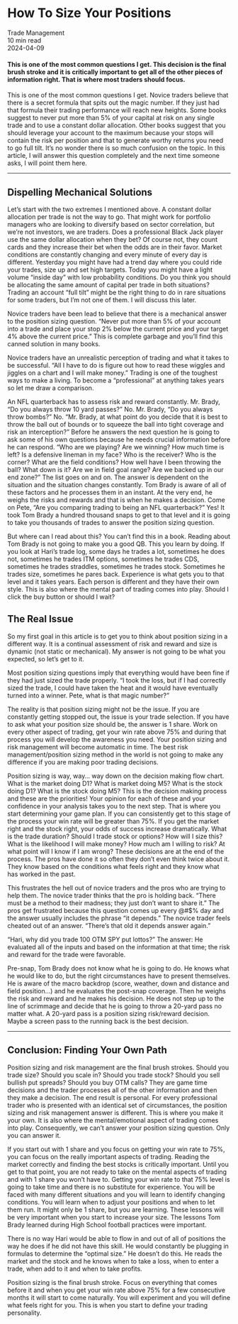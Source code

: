 
<div class="bg-secondary">
<h1 class="py-5 ms-3 ms-md-4 my-0">How To Size Your Positions</h1>
</div>
<div class="d-flex align-items-center flex-wrap text-muted ps-3 ps-md-4 py-3 border-top border-bottom">
<div class="border-end pe-3 me-3">
<span class="badge bg-faded-primary text-primary">
Trade Management </span>
</div>
<div class="fs-sm pe-3 border-end me-3">10 min read</div>
<div class="fs-sm">
2024-04-09 </div>
</div>
<section class="px-3 px-md-4 py-4">
<h4 class="wp-block-heading">This is one of the most common questions I get. This decision is the final brush stroke and it is critically important to get all of the other pieces of information right. That is where most traders should focus.</h4>
<p>This is one of the most common questions I get. Novice traders believe that there is a secret formula that spits out the magic number. If they just had that formula their trading performance will reach new heights. Some books suggest to never put more than 5% of your capital at risk on any single trade and to use a constant dollar allocation. Other books suggest that you should leverage your account to the maximum because your stops will contain the risk per position and that to generate worthy returns you need to go full tilt. It’s no wonder there is so much confusion on the topic. In this article, I will answer this question completely and the next time someone asks, I will point them here.</p>
<hr class="wp-block-separator has-alpha-channel-opacity">
<h2 class="wp-block-heading" id="Dispelling_Mechanical_Solutions">Dispelling Mechanical Solutions</h2>
<p>Let’s start with the two extremes I mentioned above. A constant dollar allocation per trade is not the way to go. That might work for portfolio managers who are looking to diversify based on sector correlation, but we’re not investors, we are traders. Does a professional Black Jack player use the same dollar allocation when they bet? Of course not, they count cards and they increase their bet when the odds are in their favor. Market conditions are constantly changing and every minute of every day is different. Yesterday you might have had a trend day where you could ride your trades, size up and set high targets. Today you might have a light volume “inside day” with low probability conditions. Do you think you should be allocating the same amount of capital per trade in both situations? Trading an account “full tilt” might be the right thing to do in rare situations for some traders, but I’m not one of them. I will discuss this later.</p>
<p>Novice traders have been lead to believe that there is a mechanical answer to the position sizing question. “Never put more than 5% of your account into a trade and place your stop 2% below the current price and your target 4% above the current price.” This is complete garbage and you’ll find this canned solution in many books.</p>
<p>Novice traders have an unrealistic perception of trading and what it takes to be successful. “All I have to do is figure out how to read these wiggles and jiggles on a chart and I will make money.” Trading is one of the toughest ways to make a living. To become a “professional” at anything takes years so let me draw a comparison.</p>
<p>An NFL quarterback has to assess risk and reward constantly. Mr. Brady, “Do you always throw 10 yard passes?” No. Mr. Brady, “Do you always throw bombs?” No. “Mr. Brady, at what point do you decide that it is best to throw the ball out of bounds or to squeeze the ball into tight coverage and risk an interception?” Before he answers the next question he is going to ask some of his own questions because he needs crucial information before he can respond. “Who are we playing? Are we winning? How much time is left? Is a defensive lineman in my face? Who is the receiver? Who is the corner? What are the field conditions? How well have I been throwing the ball? What down is it? Are we in field goal range? Are we backed up in our end zone?” The list goes on and on. The answer is dependent on the situation and the situation changes constantly. Tom Brady is aware of all of these factors and he processes them in an instant. At the very end, he weighs the risks and rewards and that is when he makes a decision. Come on Pete, “Are you comparing trading to being an NFL quarterback?” Yes! It took Tom Brady a hundred thousand snaps to get to that level and it is going to take you thousands of trades to answer the position sizing question.</p>
<p>But where can I read about this? You can’t find this in a book. Reading about Tom Brady is not going to make you a good QB. This you learn by doing. If you look at Hari’s trade log, some days he trades a lot, sometimes he does not, sometimes he trades ITM options, sometimes he trades CDS, sometimes he trades straddles, sometimes he trades stock. Sometimes he trades size, sometimes he pares back. Experience is what gets you to that level and it takes years. Each person is different and they have their own style. This is also where the mental part of trading comes into play. Should I click the buy button or should I wait?</p>
<h2 class="wp-block-heading" id="The_Real_Issue">The Real Issue</h2>
<p>So my first goal in this article is to get you to think about position sizing in a different way. It is a continual assessment of risk and reward and size is dynamic (not static or mechanical). My answer is not going to be what you expected, so let’s get to it.</p>
<p>Most position sizing questions imply that everything would have been fine if they had just sized the trade properly. “I took the loss, but if I had correctly sized the trade, I could have taken the heat and it would have eventually turned into a winner. Pete, what is that magic number?”</p>
<p>The reality is that position sizing might not be the issue. If you are constantly getting stopped out, the issue is your trade selection. If you have to ask what your position size should be, the answer is 1 share. Work on every other aspect of trading, get your win rate above 75% and during that process you will develop the awareness you need. Your position sizing and risk management will become automatic in time. The best risk management/position sizing method in the world is not going to make any difference if you are making poor trading decisions.</p>
<p>Position sizing is way, way… way down on the decision making flow chart. What is the market doing D1? What is market doing M5? What is the stock doing D1? What is the stock doing M5? This is the decision making process and these are the priorities! Your opinion for each of these and your confidence in your analysis takes you to the next step. That is where you start determining your game plan. If you can consistently get to this stage of the process your win rate will be greater than 75%. If you get the market right and the stock right, your odds of success increase dramatically. What is the trade duration? Should I trade stock or options? How will I size this? What is the likelihood I will make money? How much am I willing to risk? At what point will I know if I am wrong? These decisions are at the end of the process. The pros have done it so often they don’t even think twice about it. They know based on the conditions what feels right and they know what has worked in the past.</p>
<p>This frustrates the hell out of novice traders and the pros who are trying to help them. The novice trader thinks that the pro is holding back. “There must be a method to their madness; they just don’t want to share it.” The pros get frustrated because this question comes up every @#$% day and the answer usually includes the phrase “it depends.” The novice trader feels cheated out of an answer. “There’s that old it depends answer again.”</p>
<p>“Hari, why did you trade 100 OTM SPY put lottos?” The answer: He evaluated all of the inputs and based on the information at that time; the risk and reward for the trade were favorable.</p>
<p>Pre-snap, Tom Brady does not know what he is going to do. He knows what he would like to do, but the right circumstances have to present themselves. He is aware of the macro backdrop (score, weather, down and distance and field position…) and he evaluates the post-snap coverage. Then he weighs the risk and reward and he makes his decision. He does not step up to the line of scrimmage and decide that he is going to throw a 20-yard pass no matter what. A 20-yard pass is a position sizing risk/reward decision. Maybe a screen pass to the running back is the best decision.</p>
<hr class="wp-block-separator has-alpha-channel-opacity">
<h2 class="wp-block-heading" id="Conclusion_Finding_Your_Own_Path">Conclusion: Finding Your Own Path</h2>
<p>Position sizing and risk management are the final brush strokes. Should you trade size? Should you scale in? Should you trade stock? Should you sell bullish put spreads? Should you buy OTM calls? They are game time decisions and the trader processes all of the other information and then they make a decision. The end result is personal. For every professional trader who is presented with an identical set of circumstances, the position sizing and risk management answer is different. This is where you make it your own. It is also where the mental/emotional aspect of trading comes into play. Consequently, we can’t answer your position sizing question. Only you can answer it.</p>
<p>If you start out with 1 share and you focus on getting your win rate to 75%, you can focus on the really important aspects of trading. Reading the market correctly and finding the best stocks is critically important. Until you get to that point, you are not ready to take on the mental aspects of trading and with 1 share you won’t have to. Getting your win rate to that 75% level is going to take time and there is no substitute for experience. You will be faced with many different situations and you will learn to identify changing conditions. You will learn when to adjust your positions and when to let them run. It might only be 1 share, but you are learning. These lessons will be very important when you start to increase your size. The lessons Tom Brady learned during High School football practices were important.</p>
<p>There is no way Hari would be able to flow in and out of all of positions the way he does if he did not have this skill. He would constantly be plugging in formulas to determine the “optimal size.” He doesn’t do this. He reads the market and the stock and he knows when to take a loss, when to enter a trade, when add to it and when to take profits.</p>
<p>Position sizing is the final brush stroke. Focus on everything that comes before it and when you get your win rate above 75% for a few consecutive months it will start to come naturally. You will experiment and you will define what feels right for you. This is when you start to define your trading personality.</p>
</section>
